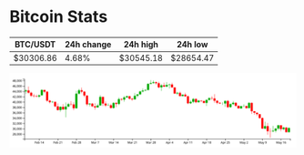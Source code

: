 # Bitcoin Stats

BTC/USDT|24h change|24h high|24h low|
|---|---|---|---|
|$30306.86|4.68%|$30545.18|$28654.47|

<img src="./chart.svg">
